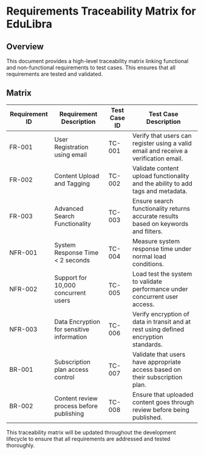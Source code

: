 # Requirements Traceability Matrix for EduLibra

## Overview
This document provides a high-level traceability matrix linking functional and non-functional requirements to test cases. This ensures that all requirements are tested and validated.

## Matrix

| Requirement ID | Requirement Description                              | Test Case ID | Test Case Description                                                                     |
|----------------|------------------------------------------------------|--------------|------------------------------------------------------------------------------------------|
| FR-001         | User Registration using email                       | TC-001       | Verify that users can register using a valid email and receive a verification email.   |
| FR-002         | Content Upload and Tagging                          | TC-002       | Validate content upload functionality and the ability to add tags and metadata.         |
| FR-003         | Advanced Search Functionality                       | TC-003       | Ensure search functionality returns accurate results based on keywords and filters.     |
| NFR-001        | System Response Time < 2 seconds                    | TC-004       | Measure system response time under normal load conditions.                              |
| NFR-002        | Support for 10,000 concurrent users                 | TC-005       | Load test the system to validate performance under concurrent user access.               |
| NFR-003        | Data Encryption for sensitive information           | TC-006       | Verify encryption of data in transit and at rest using defined encryption standards.     |
| BR-001         | Subscription plan access control                    | TC-007       | Validate that users have appropriate access based on their subscription plan.           |
| BR-002         | Content review process before publishing            | TC-008       | Ensure that uploaded content goes through review before being published.                |

This traceability matrix will be updated throughout the development lifecycle to ensure that all requirements are addressed and tested thoroughly.
